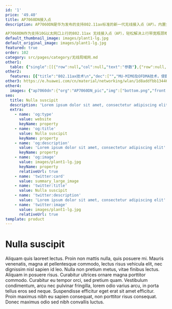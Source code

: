 ```yaml
---
id: '1'
price: '49.40'
title: AP7060DN接入点
description: AP7060DN是华为发布的支持802.11ax标准的新一代无线接入点（AP）。内置全向天线，整机12条空间流，速率可达6Gbps；可充分满足课堂VR/AR、4K/8K高清视频流、多媒体、桌面云应用等大带宽业务服务质量要求，让企业用户畅享优质无线业务；提供外置物联网扩展，满足企业物联网功能扩展需求。

AP7060DN作为支持10G以太网口上行的802.11ax 无线接入点（AP），轻松解决上行带宽瓶颈难题，产品智能、安全、易用，在当前同类产品中处于领先地位；配合美化的外观设计，适用于企业办公和教育等场景。
default_thumbnail_image: images/plant1-lg.jpg
default_original_image: images/plant1-lg.jpg
featured: true
order: 102
category: src/pages/category/无线局域网.md
other1: 
  table: {"single":[[{"row":null,"col":null,"text":"参数"},{"row":null,"col":null,"text":"AP7060DN"}],[{"row":null,"col":null,"text":"尺寸（长×宽×高）"},{"row":null,"col":null,"text":"220mm×220mm×57mm"}],[{"row":null,"col":null,"text":"电源输入"},{"row":null,"col":null,"text":"DC：42.5V~57V\nPoE供电：满足802.3at以太网供电标准"}],[{"row":null,"col":null,"text":"最大功耗"},{"row":null,"col":null,"text":"DC/802.3at供电：25.4W（不含USB、IoT）\n说明：实际发射功率遵照不同国家和地区法规而有所不同。"}],[{"row":null,"col":null,"text":"蓝牙"},{"row":null,"col":null,"text":"蓝牙5.0"}],[{"row":null,"col":null,"text":"工作温度"},{"row":null,"col":null,"text":" -10℃ ～+50℃"}],[{"row":null,"col":null,"text":"天线类型"},{"row":null,"col":null,"text":"内置全向天线"}],[{"row":null,"col":null,"text":"最大用户数"},{"row":null,"col":null,"text":"≤1024\n说明： 使用环境不同实际用户数存在差异。"}],[{"row":null,"col":null,"text":"最大发射功率"},{"row":null,"col":null,"text":"2.4G：24dBm（组合功率）\n5G：27dBm（组合功率）\n说明： 实际发射功率遵照不同国家和地区法规而有所不同。"}],[{"row":null,"col":null,"text":"MIMO:空间流"},{"row":null,"col":null,"text":"2.4G:4×4:4  5G:8×8:8"}],[{"row":null,"col":null,"text":"无线协议"},{"row":null,"col":null,"text":"802.11a/b/g/n/ac/ac wave2/ax"}],[{"row":null,"col":null,"text":"最高速率"},{"row":null,"col":null,"text":"6 Gbps"}]]}
other2:
  features: [{"title":"802.11ax技术\n","dec":["","MU-MIMO及OFDMA技术，使数据传输有序、高效\n1024QAM调制方式，整机12条空间流，空口速率高达6 Gbps",""]},{"title":"物联网扩展\n","dec":["","支持RFID、ZigBee物联网插卡，灵活扩展IoT应用",""]},{"title":"云管理\n","dec":["","可通过华为云管理平台对AP设备及业务进行管理和运维，节省网络运维成本；",""]}]
other3: https://e.huawei.com/cn/material/networking/wlan/1d8addfbb134461d8da09551a2b6ad8a
other4:
  images: {"ap7060dn":{"org":"AP7060DN_pic","img":["bottom.png","front.png","front_left.png","front_right.png","front_top.png","rear.png","rear_left.png","rear_top.png"]}}
seo:
  title: Nulla suscipit
  description: 'Lorem ipsum dolor sit amet, consectetur adipiscing elit'
  extra:
    - name: 'og:type'
      value: website
      keyName: property
    - name: 'og:title'
      value: Nulla suscipit
      keyName: property
    - name: 'og:description'
      value: 'Lorem ipsum dolor sit amet, consectetur adipiscing elit'
      keyName: property
    - name: 'og:image'
      value: images/plant1-lg.jpg
      keyName: property
      relativeUrl: true
    - name: 'twitter:card'
      value: summary_large_image
    - name: 'twitter:title'
      value: Nulla suscipit
    - name: 'twitter:description'
      value: 'Lorem ipsum dolor sit amet, consectetur adipiscing elit'
    - name: 'twitter:image'
      value: images/plant1-lg.jpg
      relativeUrl: true
template: product
---
```


# Nulla suscipit

Aliquam quis laoreet lectus. Proin non mattis nulla, quis posuere mi. Mauris venenatis, magna at pellentesque commodo, lectus risus vehicula elit, nec dignissim nisl sapien id leo. Nulla non pretium metus, vitae finibus lectus. Aliquam in posuere risus. Curabitur ultrices ornare magna porttitor commodo. Curabitur eu tempor orci, sed pretium quam. Vestibulum condimentum, arcu nec pulvinar fringilla, lorem odio varius arcu, in porta tellus eros sed neque. Suspendisse efficitur eget erat sit amet efficitur. Proin maximus nibh eu sapien consequat, non porttitor risus consequat. Donec maximus odio sed nibh convallis luctus.